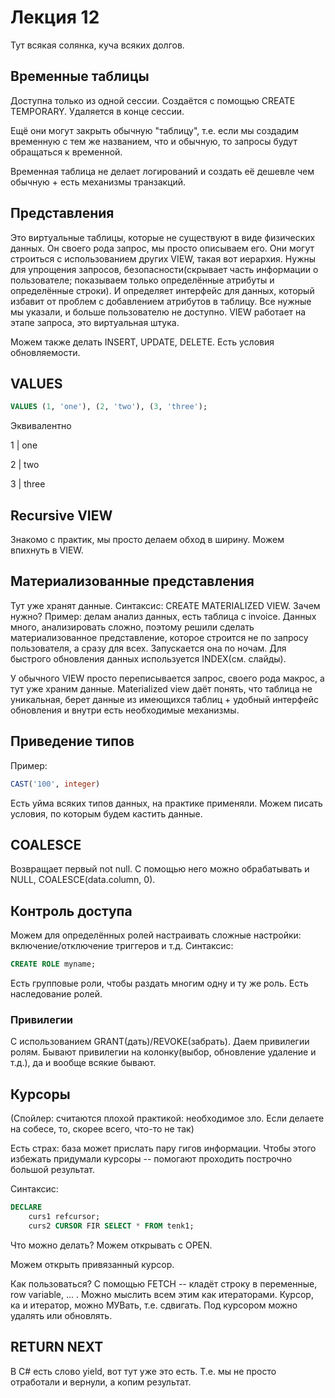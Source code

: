 # Лекция 12

Тут всякая солянка, куча всяких долгов.

## Временные таблицы

Доступна только из одной сессии. Создаётся с помощью CREATE TEMPORARY. Удаляется в конце сессии.

Ещё они могут закрыть обычную "таблицу", т.е. если мы создадим временную с тем же названием, что и обычную, то запросы будут обращаться к временной.

Временная таблица не делает логирований и создать её дешевле чем обычную + есть механизмы транзакций.

## Представления 

Это виртуальные таблицы, которые не существуют в виде физических данных. Он своего рода запрос, мы просто описываем его. Они могут строиться с использованием других VIEW, такая вот иерархия. Нужны для упрощения запросов, безопасности(скрывает часть информации о пользователе; показываем только определённые атрибуты и определённые строки). И определяет интерфейс для данных, который избавит от проблем с добавлением атрибутов в таблицу. Все нужные мы указали, и больше пользователю не доступно. VIEW работает на этапе запроса, это виртуальная штука.

Можем также делать INSERT, UPDATE, DELETE. Есть условия обновляемости.

## VALUES

```sql
VALUES (1, 'one'), (2, 'two'), (3, 'three');
```

Эквивалентно 

1 | one

2 | two

3 | three


## Recursive VIEW

Знакомо с практик, мы просто делаем обход в ширину. Можем впихнуть в VIEW.

## Материализованные представления

Тут уже хранят данные. Синтаксис: CREATE MATERIALIZED VIEW. Зачем нужно? Пример: делам анализ данных, есть таблица с invoice. Данных много, анализировать сложно, поэтому решили сделать материализованное представление, которое строится не по запросу пользователя, а сразу для всех. Запускается она по ночам. Для быстрого обновления данных используется INDEX(см. слайды).

У обычного VIEW просто переписывается запрос, своего рода макрос, а тут уже храним данные. Materialized view даёт понять, что таблица не уникальная, берет данные из имеющихся таблиц + удобный интерфейс обновления и внутри есть необходимые механизмы.

## Приведение типов

Пример:
```sql
CAST('100', integer)
```

Есть уйма всяких типов данных, на практике применяли.
Можем писать условия, по которым будем кастить данные.

## COALESCE

Возвращает первый not null. С помощью него можно обрабатывать и NULL, COALESCE(data.column, 0).

## Контроль доступа

Можем для определённых ролей настраивать сложные настройки: включение/отключение триггеров и т.д.
Синтаксис:
```sql
CREATE ROLE myname;
```
Есть групповые роли, чтобы раздать многим одну и ту же роль. Есть наследование ролей.

### Привилегии 

С использованием GRANT(дать)/REVOKE(забрать). Даем привилегии ролям. Бывают привилегии на колонку(выбор, обновление удаление и т.д.), да и вообще всякие бывают.

## Курсоры
(Спойлер: считаются плохой практикой: необходимое зло. Если делаете на собесе, то, скорее всего, что-то не так)


Есть страх: база может прислать пару гигов информации. Чтобы этого избежать придумали курсоры -- помогают проходить построчно большой результат.

Синтаксис:
```sql
DECLARE
    curs1 refcursor;
    curs2 CURSOR FIR SELECT * FROM tenk1;
```

Что можно делать? Можем открывать с OPEN.

Можем открыть привязанный курсор.

Как пользоваться? С помощью FETCH -- кладёт строку в переменные, row variable, ... . Можно мыслить всем этим как итераторами. Курсор, ка и итератор, можно МУВать, т.е. сдвигать. Под курсором можно удалять или обновлять.

## RETURN NEXT

В C# есть слово yield, вот тут уже это есть. Т.е. мы не просто отработали и вернули, а копим результат.